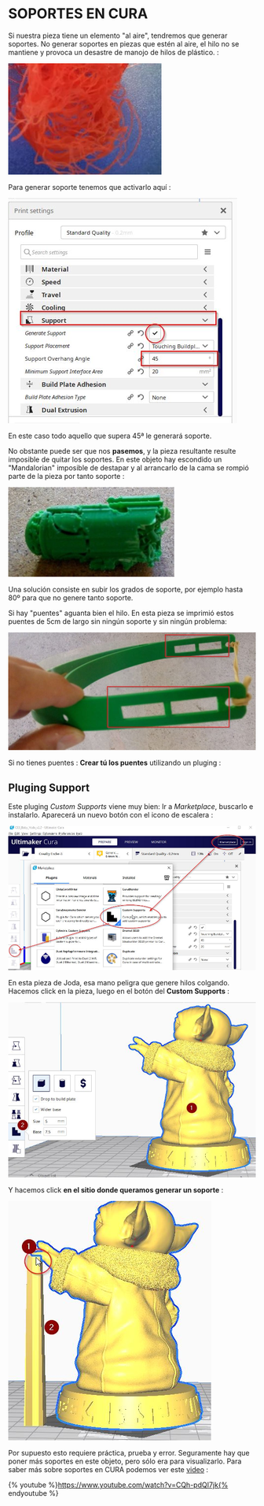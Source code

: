 # SOPORTES EN CURA

Si nuestra pieza tiene un elemento "al aire", tendremos que generar soportes. No generar soportes en piezas que estén al aire, el hilo no se mantiene y provoca un desastre de manojo de hilos de plástico. :

![](/assets/cura17.jpg)

Para generar soporte tenemos que activarlo aquí :

![](/assets/16.jpg)

En este caso todo aquello que supera 45ª le generará soporte.

No obstante puede ser que nos **pasemos**, y la pieza resultante resulte imposible de quitar los soportes. En este objeto hay escondido un "Mandalorian" imposible de destapar y al arrancarlo de la cama se rompió parte de la pieza por tanto soporte :

![](/assets/cura20.jpg)

Una solución consiste en subir los grados de soporte, por ejemplo hasta 80º para que no genere tanto soporte.

Si hay "puentes" aguanta bien el hilo. En esta pieza se imprimió estos puentes de 5cm de largo sin ningún soporte y sin ningún problema:

![](/assets/cura19.jpg)

Si no tienes puentes : **Crear tú los puentes** utilizando un pluging :

## Pluging Support

Este pluging _Custom Supports_ viene muy bien: Ir a _Marketplace_, buscarlo e instalarlo. Aparecerá un nuevo botón con el icono de escalera :

![](/assets/cura15.jpg)

En esta pieza de Joda, esa mano peligra que genere hilos colgando. Hacemos click en la pieza, luego en el botón del **Custom Supports** :

![](/assets/17.jpg)

Y hacemos click **en el sitio donde queramos generar un soporte** :

![](/assets/cura18.jpg)

Por supuesto esto requiere práctica, prueba y error. Seguramente hay que poner más soportes en este objeto, pero sólo era para visualizarlo. Para saber más sobre soportes en CURA podemos ver este [video](https://www.youtube.com/watch?v=CQh-pdQI7jk) :

{% youtube %}https://www.youtube.com/watch?v=CQh-pdQI7jk{% endyoutube %}
